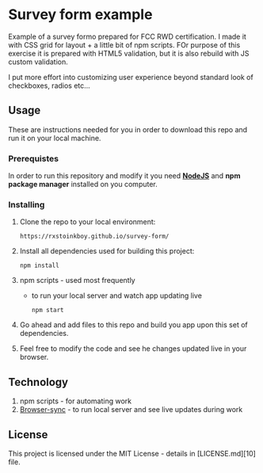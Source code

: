 # Survey form example
Example of a survey formo prepared for FCC RWD certification. I made it with CSS grid for layout + a little bit of npm scripts. FOr purpose of this exercise it is prepared with HTML5 validation, but it is also rebuild with JS custom validation.

I put more effort into customizing user experience beyond standard look of checkboxes, radios etc...

## Usage
These are instructions needed for you in order to download this repo and run it on your local machine.

### Prerequistes
In order to run this repository and modify it you need [**NodeJS**][1] and **npm package manager** installed on you computer. 

### Installing

1. Clone the repo to your local environment:
    ```
    https://rxstoinkboy.github.io/survey-form/
    ```

2. Install all dependencies used for building this project:
    ```
    npm install
    ```

3. npm scripts - used most frequently
      + to run your local server and watch app updating live
        ```
        npm start
        ```

4. Go ahead and add files to this repo and build you app upon this set of dependencies.

5. Feel free to modify the code and see he changes updated live in your browser. 

## Technology
1. npm scripts - for automating work
2. [Browser-sync][4] - to run local server and see live updates during work

## License

This project is licensed under the MIT License - details in [LICENSE.md][10] file.

[1]: https://nodejs.org/en/
[4]: https://www.browsersync.io/
